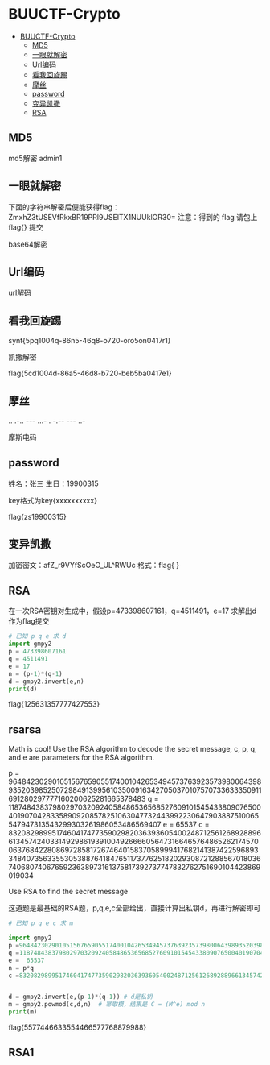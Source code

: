 # BUUCTF-Crypto

- [BUUCTF-Crypto](#BUUCTF-Crypto)
    - [MD5](#MD5)
    - [一眼就解密](#一眼就解密)
    - [Url编码](#Url编码)
    - [看我回旋踢](#看我回旋踢)
    - [摩丝](#摩丝)
    - [password](#password)
    - [变异凯撒](#变异凯撒)
    - [RSA](#RSA)


## MD5

md5解密 admin1

## 一眼就解密

下面的字符串解密后便能获得flag：ZmxhZ3tUSEVfRkxBR19PRl9USElTX1NUUklOR30= 注意：得到的 flag 请包上 flag{} 提交

base64解密

## Url编码

url解码

## 看我回旋踢

synt{5pq1004q-86n5-46q8-o720-oro5on0417r1}

凯撒解密

flag{5cd1004d-86a5-46d8-b720-beb5ba0417e1}

## 摩丝

.. .-.. --- ...- . -.-- --- ..-

摩斯电码

## password

姓名：张三
生日：19900315

key格式为key{xxxxxxxxxx}

flag{zs19900315}

## 变异凯撒

加密密文：afZ_r9VYfScOeO_UL^RWUc
格式：flag{ }



## RSA

在一次RSA密钥对生成中，假设p=473398607161，q=4511491，e=17
求解出d作为flag提交

```py
# 已知 p q e 求 d
import gmpy2
p = 473398607161
q = 4511491
e = 17
n = (p-1)*(q-1)
d = gmpy2.invert(e,n)
print(d)
```

flag{125631357777427553}

## rsarsa

Math is cool! Use the RSA algorithm to decode the secret message, c, p, q, and e are parameters for the RSA algorithm.


p =  9648423029010515676590551740010426534945737639235739800643989352039852507298491399561035009163427050370107570733633350911691280297777160200625281665378483
q =  11874843837980297032092405848653656852760910154543380907650040190704283358909208578251063047732443992230647903887510065547947313543299303261986053486569407
e =  65537
c =  83208298995174604174773590298203639360540024871256126892889661345742403314929861939100492666605647316646576486526217457006376842280869728581726746401583705899941768214138742259689334840735633553053887641847651173776251820293087212885670180367406807406765923638973161375817392737747832762751690104423869019034

Use RSA to find the secret message

这道题是最基础的RSA题，p,q,e,c全部给出，直接计算出私钥d，再进行解密即可

```py
# 已知 p q e c 求 m

import gmpy2
p =9648423029010515676590551740010426534945737639235739800643989352039852507298491399561035009163427050370107570733633350911691280297777160200625281665378483
q =11874843837980297032092405848653656852760910154543380907650040190704283358909208578251063047732443992230647903887510065547947313543299303261986053486569407
e =  65537
n = p*q
c =83208298995174604174773590298203639360540024871256126892889661345742403314929861939100492666605647316646576486526217457006376842280869728581726746401583705899941768214138742259689334840735633553053887641847651173776251820293087212885670180367406807406765923638973161375817392737747832762751690104423869019034


d = gmpy2.invert(e,(p-1)*(q-1)) # d是私钥
m = gmpy2.powmod(c,d,n)  # 幂取模，结果是 C = (M^e) mod n
print(m)
```

flag{5577446633554466577768879988}

## RSA1